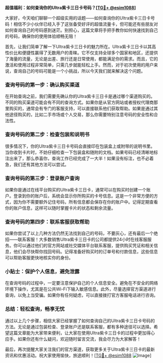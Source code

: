 **超值福利：如何查询你的Ultra紫卡三日卡号码？[[TG💪+ @esim1088](https://t.me/s/esim1088)]**

大家好，今天咱们聊聊一个超级实用的话题——如何查询你的Ultra紫卡三日卡号码！相信不少小伙伴已经入手了这张备受好评的超值流量卡，但可能还有些朋友对如何查询自己的号码感到迷茫。别担心，这篇文章将手把手教你如何快速找到自己的号码，确保你的使用体验顺畅无阻！

首先，让我们简单了解一下Ultra紫卡三日卡的魅力所在。Ultra紫卡三日卡以其高性价比和便捷性赢得了无数用户的青睐。它不仅支持全球多个国家和地区，还提供了海量的流量，无论是出差、旅行还是日常使用，都能满足你的需求。而且，它的激活和使用过程非常简单，只需几步就能轻松上手。然而，对于初次使用的用户来说，查询自己的号码可能是一个小挑战，所以今天我们就来解决这个问题。

### 查询号码的第一步：确认购买渠道

在开始查询之前，我们需要先确认你的Ultra紫卡三日卡是通过哪个渠道购买的。不同的购买渠道可能会有不同的查询方式。如果你是从官方网站或者授权代理商那里购买的，通常会有专门的客服支持，可以直接联系他们获取帮助。如果是通过其他途径购买的，比如二手市场或个人交易，那么你需要特别注意号码的安全性和合法性。

### 查询号码的第二步：检查包装和说明书

很多情况下，你的Ultra紫卡三日卡号码会直接印在包装盒上或附带的说明书里。当你收到卡片时，不妨仔细检查一下包装盒和随附的文档。如果号码已经清晰地标注出来了，那么恭喜你，查询工作已经完成了一大半！如果没有标注，也不必着急，我们还有其他方法可以尝试。

### 查询号码的第三步：登录账户查询

如果你是通过在线平台购买的Ultra紫卡三日卡，通常可以在购买时创建一个账户。登录到你的账户后，系统会显示你所购买的卡号信息。这是一个非常方便的方式，因为你不需要额外记住号码，所有信息都会保存在你的账户中。记得定期查看你的账户信息，这样可以随时掌握卡片的状态和剩余流量。

### 查询号码的第四步：联系客服获取帮助

如果你尝试了以上几种方法仍然无法找到自己的号码，不要灰心，还有最后一个绝招——联系客服！大多数销售Ultra紫卡三日卡的公司都提供24小时在线客服服务。你可以通过他们的官方网站或社交媒体平台联系客服，提供购买凭证和相关信息，他们会尽快帮你找回号码。记得准备好购买时的订单号和付款信息，这些信息可以帮助客服更快地核实你的身份。

### 小贴士：保护个人信息，避免泄露

在查询号码的过程中，一定要注意保护自己的个人信息安全。避免在不安全的网络环境下操作，尤其是在公共Wi-Fi下输入敏感信息。此外，尽量选择官方渠道进行查询，以免上当受骗。如果你有任何疑虑，可以直接拨打官方客服电话进行咨询。

### 总结：轻松查询，畅享无忧

通过以上几个步骤，相信大家已经掌握了如何查询自己的Ultra紫卡三日卡号码的方法。无论是通过包装检查、登录账户还是联系客服，都有多种途径可以选择。希望这篇文章能为大家带来便利，让大家在使用Ultra紫卡三日卡的过程中更加得心应手。如果你还有什么疑问，欢迎随时留言交流，我会尽力为大家解答！

最后，再次提醒大家关注我们的官方渠道，获取更多关于Ultra紫卡三日卡的最新资讯和优惠活动。祝大家使用愉快，旅途顺利！[[TG💪+ @esim1088](https://t.me/s/esim1088) ![Image](https://i.postimg.cc/4NQfJmqS/Snipaste-2025-05-13-00-14-12.png)]